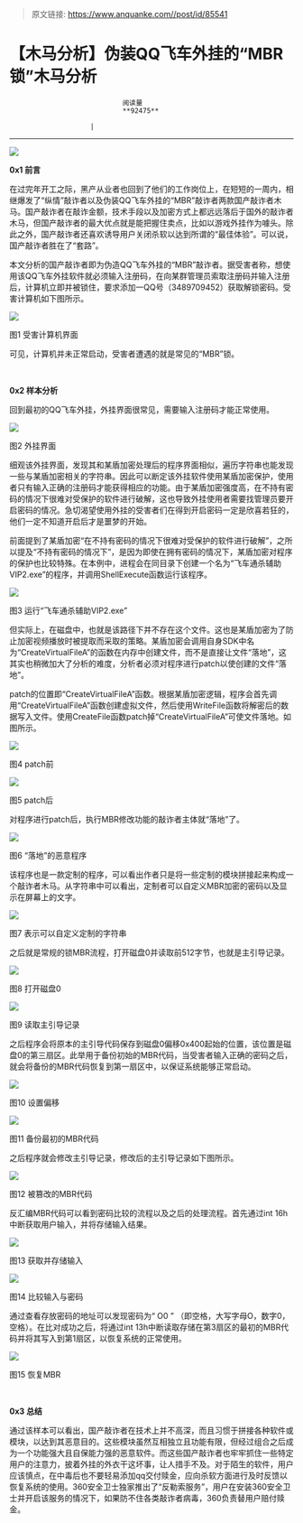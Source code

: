 > 原文链接: https://www.anquanke.com//post/id/85541 


# 【木马分析】伪装QQ飞车外挂的“MBR锁”木马分析


                                阅读量   
                                **92475**
                            
                        |
                        
                                                                                    



****

**[![](https://p3.ssl.qhimg.com/t0180b5e72586800a6d.jpg)](https://p3.ssl.qhimg.com/t0180b5e72586800a6d.jpg)**

**0x1 前言**

在过完年开工之际，黑产从业者也回到了他们的工作岗位上，在短短的一周内，相继爆发了“纵情”敲诈者以及伪装QQ飞车外挂的“MBR”敲诈者两款国产敲诈者木马。国产敲诈者在敲诈金额，技术手段以及加密方式上都远远落后于国外的敲诈者木马，但国产敲诈者的最大优点就是能把握住卖点，比如以游戏外挂作为噱头。除此之外，国产敲诈者还喜欢诱导用户关闭杀软以达到所谓的“最佳体验”。可以说，国产敲诈者胜在了“套路”。

本文分析的国产敲诈者即为伪造QQ飞车外挂的“MBR”敲诈者。据受害者称，想使用该QQ飞车外挂软件就必须输入注册码，在向某群管理员索取注册码并输入注册后，计算机立即并被锁住，要求添加一QQ号（3489709452）获取解锁密码。受害计算机如下图所示。

[![](https://p1.ssl.qhimg.com/t01aa78620ba540a470.png)](https://p1.ssl.qhimg.com/t01aa78620ba540a470.png)

图1 受害计算机界面

可见，计算机并未正常启动，受害者遭遇的就是常见的“MBR”锁。

<br>

**0x2 样本分析**

回到最初的QQ飞车外挂，外挂界面很常见，需要输入注册码才能正常使用。

[![](https://p1.ssl.qhimg.com/t0168bdf22903678304.png)](https://p1.ssl.qhimg.com/t0168bdf22903678304.png)

图2 外挂界面

细观该外挂界面，发现其和某盾加密处理后的程序界面相似，遍历字符串也能发现一些与某盾加密相关的字符串。因此可以断定该外挂软件使用某盾加密保护，使用者只有输入正确的注册码才能获得相应的功能。由于某盾加密强度高，在不持有密码的情况下很难对受保护的软件进行破解，这也导致外挂使用者需要找管理员要开启密码的情况。急切渴望使用外挂的受害者们在得到开启密码一定是欣喜若狂的，他们一定不知道开启后才是噩梦的开始。

前面提到了某盾加密“在不持有密码的情况下很难对受保护的软件进行破解”，之所以提及“不持有密码的情况下”，是因为即使在拥有密码的情况下，某盾加密对程序的保护也比较特殊。在本例中，进程会在同目录下创建一个名为“飞车通杀辅助VIP2.exe”的程序，并调用ShellExecute函数运行该程序。

[![](https://p3.ssl.qhimg.com/t01b229a7cfa3b7ce63.png)](https://p3.ssl.qhimg.com/t01b229a7cfa3b7ce63.png)

图3 运行“飞车通杀辅助VIP2.exe”

但实际上，在磁盘中，也就是该路径下并不存在这个文件。这也是某盾加密为了防止加密视频播放时被提取而采取的策略。某盾加密会调用自身SDK中名为“CreateVirtualFileA”的函数在内存中创建文件，而不是直接让文件“落地”，这其实也稍微加大了分析的难度，分析者必须对程序进行patch以使创建的文件“落地”。

patch的位置即“CreateVirtualFileA”函数。根据某盾加密逻辑，程序会首先调用“CreateVirtualFileA”函数创建虚拟文件，然后使用WriteFile函数将解密后的数据写入文件。使用CreateFile函数patch掉“CreateVirtualFileA”可使文件落地。如图所示。

[![](https://p5.ssl.qhimg.com/t01c7fe3a34e05a739a.png)](https://p5.ssl.qhimg.com/t01c7fe3a34e05a739a.png)

图4 patch前

[![](https://p5.ssl.qhimg.com/t0179d47ed3c04896ef.png)](https://p5.ssl.qhimg.com/t0179d47ed3c04896ef.png)

图5 patch后

对程序进行patch后，执行MBR修改功能的敲诈者主体就“落地”了。

[![](https://p5.ssl.qhimg.com/t01faa864d265f64fce.png)](https://p5.ssl.qhimg.com/t01faa864d265f64fce.png)

图6 “落地”的恶意程序

该程序也是一款定制的程序，可以看出作者只是将一些定制的模块拼接起来构成一个敲诈者木马。从字符串中可以看出，定制者可以自定义MBR加密的密码以及显示在屏幕上的文字。

[![](https://p1.ssl.qhimg.com/t011be2d0a6e9e851b4.png)](https://p1.ssl.qhimg.com/t011be2d0a6e9e851b4.png)

图7 表示可以自定义定制的字符串

之后就是常规的锁MBR流程，打开磁盘0并读取前512字节，也就是主引导记录。

[![](https://p1.ssl.qhimg.com/t01eaa9645e27809fb6.png)](https://p1.ssl.qhimg.com/t01eaa9645e27809fb6.png)

图8 打开磁盘0 

[![](https://p0.ssl.qhimg.com/t0173ffdf3d1392d048.png)](https://p0.ssl.qhimg.com/t0173ffdf3d1392d048.png)

图9 读取主引导记录

之后程序会将原本的主引导代码保存到磁盘0偏移0x400起始的位置，该位置是磁盘0的第三扇区。此举用于备份初始的MBR代码，当受害者输入正确的密码之后，就会将备份的MBR代码恢复到第一扇区中，以保证系统能够正常启动。

[![](https://p1.ssl.qhimg.com/t016c0d8b9803f77ab4.png)](https://p1.ssl.qhimg.com/t016c0d8b9803f77ab4.png)

图10 设置偏移

[![](https://p2.ssl.qhimg.com/t018b5ff5c35dc3cab1.png)](https://p2.ssl.qhimg.com/t018b5ff5c35dc3cab1.png)

图11 备份最初的MBR代码

之后程序就会修改主引导记录，修改后的主引导记录如下图所示。

[![](https://p5.ssl.qhimg.com/t0107e3d77c6f4d8632.png)](https://p5.ssl.qhimg.com/t0107e3d77c6f4d8632.png)

图12 被篡改的MBR代码

反汇编MBR代码可以看到密码比较的流程以及之后的处理流程。首先通过int 16h中断获取用户输入，并将存储输入结果。

[![](https://p2.ssl.qhimg.com/t01cfdf7bcb76f5f4c0.png)](https://p2.ssl.qhimg.com/t01cfdf7bcb76f5f4c0.png)

图13 获取并存储输入

[![](https://p3.ssl.qhimg.com/t017c2d09748469ec63.png)](https://p3.ssl.qhimg.com/t017c2d09748469ec63.png)

图14 比较输入与密码

通过查看存放密码的地址可以发现密码为“ O0 ” （即空格，大写字母O，数字0，空格）。在比对成功之后，将通过int 13h中断读取存储在第3扇区的最初的MBR代码并将其写入到第1扇区，以恢复系统的正常使用。

[![](https://p0.ssl.qhimg.com/t01e4db299e5f958bac.png)](https://p0.ssl.qhimg.com/t01e4db299e5f958bac.png)

图15 恢复MBR

<br>

**0x3 总结**

通过该样本可以看出，国产敲诈者在技术上并不高深，而且习惯于拼接各种软件或模块，以达到其恶意目的。这些模块虽然互相独立且功能有限，但经过组合之后成为一个功能强大且自保能力强的恶意软件。而这些国产敲诈者也牢牢抓住一些特定用户的注意力，披着外挂的外衣干这坏事，让人措手不及。对于陌生的软件，用户应该慎点，在中毒后也不要轻易添加qq交付赎金，应向杀软方面进行及时反馈以恢复系统的使用。360安全卫士独家推出了“反勒索服务”，用户在安装360安全卫士并开启该服务的情况下，如果防不住各类敲诈者病毒，360负责替用户赔付赎金。
